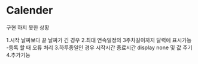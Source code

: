 # Calender


구현 하지 못한 상황

1.시작 날짜보다 끝 날짜가 긴 경우
2.최대 연속일정의 3주차길이까지 달력에 표시가능 -등록 할 때 오류 처리
3.하루종일인 경우 시작시간 종료시간 display none 및 값 주기
4.추가기능
